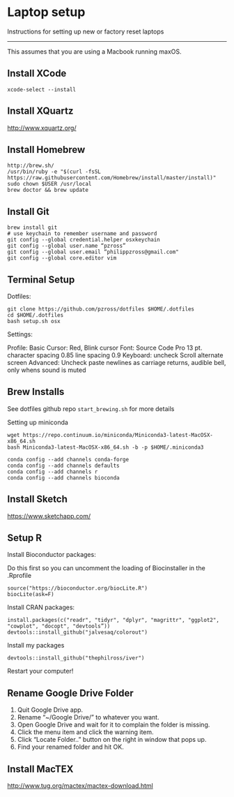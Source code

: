 # Laptop setup

Instructions for setting up new or factory reset laptops

---

This assumes that you are using a Macbook running maxOS.

## Install XCode

	xcode-select --install

## Install XQuartz

http://www.xquartz.org/

## Install Homebrew

	http://brew.sh/
	/usr/bin/ruby -e "$(curl -fsSL https://raw.githubusercontent.com/Homebrew/install/master/install)"
	sudo chown $USER /usr/local
	brew doctor && brew update

## Install Git

	brew install git
	# use keychain to remember username and password
	git config --global credential.helper osxkeychain
	git config --global user.name “pzross”
	git config --global user.email “philippzross@gmail.com"
	git config --global core.editor vim

## Terminal Setup

Dotfiles:

	git clone https://github.com/pzross/dotfiles $HOME/.dotfiles
	cd $HOME/.dotfiles
	bash setup.sh osx

Settings:

Profile: Basic
Cursor: Red, Blink cursor
Font: Source Code Pro 13 pt. character spacing 0.85 line spacing 0.9
Keyboard: uncheck Scroll alternate screen
Advanced: Uncheck paste newlines as carriage returns, audible bell, only whens sound is muted

## Brew Installs

See dotfiles github repo `start_brewing.sh` for more details

Setting up miniconda

	wget https://repo.continuum.io/miniconda/Miniconda3-latest-MacOSX-x86_64.sh
	bash Miniconda3-latest-MacOSX-x86_64.sh -b -p $HOME/.miniconda3

	conda config --add channels conda-forge
	conda config --add channels defaults
	conda config --add channels r
	conda config --add channels bioconda

## Install Sketch

https://www.sketchapp.com/

## Setup R

Install Bioconductor packages:

Do this first so you can uncomment the loading of Biocinstaller in the .Rprofile

	source("https://bioconductor.org/biocLite.R")
	biocLite(ask=F)

Install CRAN packages:

	install.packages(c("readr", "tidyr", "dplyr", "magrittr", "ggplot2", "cowplot", "docopt", "devtools”))
	devtools::install_github("jalvesaq/colorout")

Install my packages

	devtools::install_github("thephilross/iver")

Restart your computer!

## Rename Google Drive Folder

1. Quit Google Drive app.
2. Rename “~/Google Drive/” to whatever you want.
3. Open Google Drive and wait for it to complain the folder is missing.
4. Click the menu item and click the warning item.
5. Click “Locate Folder..” button on the right in window that pops up.
6. Find your renamed folder and hit OK.

## Install MacTEX

http://www.tug.org/mactex/mactex-download.html

